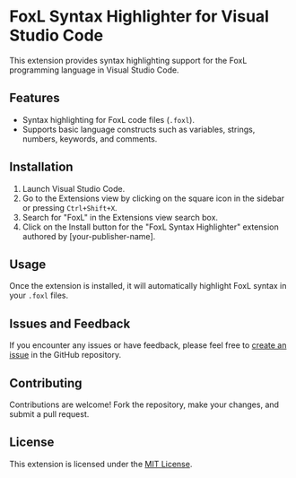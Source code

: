 # FoxL Syntax Highlighter for Visual Studio Code

This extension provides syntax highlighting support for the FoxL programming language in Visual Studio Code.

## Features

- Syntax highlighting for FoxL code files (`.foxl`).
- Supports basic language constructs such as variables, strings, numbers, keywords, and comments.

## Installation

1. Launch Visual Studio Code.
2. Go to the Extensions view by clicking on the square icon in the sidebar or pressing `Ctrl+Shift+X`.
3. Search for "FoxL" in the Extensions view search box.
4. Click on the Install button for the "FoxL Syntax Highlighter" extension authored by [your-publisher-name].

## Usage

Once the extension is installed, it will automatically highlight FoxL syntax in your `.foxl` files.

## Issues and Feedback

If you encounter any issues or have feedback, please feel free to [create an issue](https://github.com/Sharp-Fox/FoxL-syntax-highlighter/issues) in the GitHub repository.

## Contributing

Contributions are welcome! Fork the repository, make your changes, and submit a pull request.

## License

This extension is licensed under the [MIT License](LICENSE).
